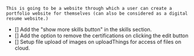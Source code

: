 `This is going to be a website through which a user can create a portfolio website for themselves (can also be considered as a digital resume website.)`

- [] Add the "show more skills button" in the skills section.
- [] Add the option to remove the certifications on clicking the edit button
- [] Setup file upload of images on uploadThings for access of files on cloud.